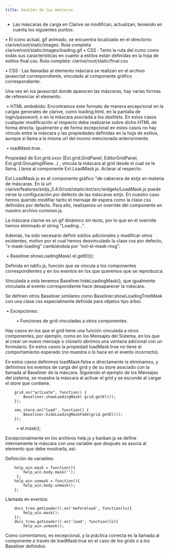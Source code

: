 ```yaml
---
title: Gestión de las máscaras
---
```

* Las máscaras de carga en Clarive se modifican, actualizan, teniendo en cuenta los siguientes puntos:

• El icono actual, gif animado, se encuentra localizado en el directorio: clarive/root/static/images. Ruta completa clarive/root/static/images/loading.gif 
• CSS : Tanto la ruta del icono como todas sus características en cuanto a estilos están definidas en la hoja de estilos final.css. Ruta completa: clarive/root/static/final.css

• CSS : Las llamadas al elemento máscara se realizan en el archivo javascript correspondiente, vinculado al componente gráfico correspondiente.


Una vez en los javascript donde aparecen las máscaras, hay varias formas de referenciar el elemento:

&nbsp;• HTML embebido: Encontramos este formato de manera excepcional en la cargas generales de clarive, como loading.html, en la pantalla de login/password, o en la máscara asociada a los dashlets. 
En estos casos cualquier modificación al respecto debe realizarse sobre dicho HTML de forma directa.
Igualmente y de forma excepcional en estos casos no hay vínculo entre la máscara y las propiedades definidas en la hoja de estilos, aunque sí llama a la misma url del incono mencionada anteriormente.



&nbsp;• loadMask:true.

Propiedad de Ext.grid.xxxx (Ext.grid.GridPanel, EditorGridPanel, Ext.grid.GroupingWiew...) , vincula la máscara al grid desde el cual se le llama. Llama al componente Ext.LoadMask.js. Aclarar al respecto:

Ext.LoadMask.js es el componente gráfico "de cabecera de extjs en materia de máscaras. En la url clarive/features/extjs_3.4.0/root/static/ext/src/widgets/LoadMask.js puede verse la configuración por defecto de las máscaras extjs. En nuestro caso hemos querido modifiar tanto el mensaje de espera como la clase css definidos por defecto. Para ello, realizamos un override del componente en nuestro archivo common.js.

La máscara clarive es un gif dinámico sin texto, por lo que en el override hemos eliminado el string "Loading...".

Además, ha sido necesario definir estilos adicionales y modificar otros existentes, motivo por el cual hemos desvinculado la clase css por defecto, "x-mask-loading" cambiándola por "ext-el-mask-msg".

&nbsp;• Baseliner.showLoadingMask( el.getEl());

Definida en tabfu.js, función que se vincula a los componentes correspondientes y en los eventos en los que queremos que se reproduzca. 

Vinculada a esta tenemos Baseliner.hideLoadingMask(); que igualmente vinculada al evento correspondiente hace desaparecer la máscara.

Se definen otros Baseliner similares como Baseliner.showLoadingTreeMask con una clase css especialmente definida para objetos tipo árbol.


&nbsp;• Excepciones:

&nbsp; &nbsp; &nbsp; &nbsp; &nbsp;• Funciones de grid vinculadas a otros componentes.

Hay casos en los que el grid tiene una función vinculada a otros componentes, por ejemplo, como en los Mensajes del Sistema, en los que al crear un nuevo mensaje o clonarlo abrimos una ventana adicional con un formulario. En estos casos la propiedad loadMask:true no tiene el comportamiento esperado (no muestra o lo hace en el evento incorrecto).

En estos casos definimos loadMask:false o directamente la eliminamos, y definimos los eventos de carga del grid y de su store asociado con la llamada al Baseliner de la máscara. Siguiendo el ejemplo de los Mensajes del sistema, se muestra la máscara al activar el grid y se esconde al cargar el store que contiene.

		grid.on("activate", function() {
	        Baseliner.showLoadingMask( grid.getEl());
	    });

	    sms_store.on("load", function() {
	        Baseliner.hideLoadingMaskFade(grid.getEl());
	    });

&nbsp; &nbsp; &nbsp; &nbsp; &nbsp;• el.mask();

Excepcionalmente en los archivos help.js y kanban.js se define internamente la máscara con una variable que después se asocia al elemento que debe mostrarla, así:

Definición de variables:

		help_win.mask = function(){
	        help_win.body.mask('');
	     };
	    help_win.unmask = function(){
	        help_win.body.unmask();
	    };


Llamada en eventos:

	    docs_tree.getLoader().on('beforeload', function(lo){
	        help_win.mask();
	    });
	    docs_tree.getLoader().on('load', function(lo){
	        help_win.unmask();


Como comentamos, es excepcional, y la práctica correcta es la llamada al componente a través de loadMask:true en el caso de los grids o a los Baseliner definidos.